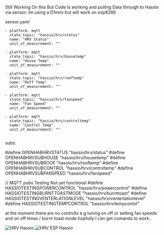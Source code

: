 
Still Working On this But Code Is working and pulling Data through to Hassio via sensor:
Im using a D1mini but will work on esp8266 

sensor.yaml
```
- platform: mqtt                          
  state_topic: "hassio/hrv/status"
  name: "HRV Status"
  unit_of_measurement: ""
  
- platform: mqtt                          
  state_topic: "hassio/hrv/housetemp"
  name: "House Temp"
  unit_of_measurement: ""
  
- platform: mqtt                          
  state_topic: "hassio/hrv/rooftemp"
  name: "Roff Temp"
  unit_of_measurement: ""
  
- platform: mqtt                          
  state_topic: "hassio/hrv/fanspeed"
  name: "Fan Speed"
  unit_of_measurement: ""

- platform: mqtt                          
  state_topic: "hassio/hrv/controltemp"
  name: "Control Temp"
  unit_of_measurement: ""
 
```

subs:
  
#define OPENHABHRVSTATUS "hassio/hrv/status"
#define OPENHABHRVSUBHOUSE "hassio/hrv/housetemp"
#define OPENHABHRVSUBROOF "hassio/hrv/rooftemp"
#define OPENHABHRVSUBCONTROL "hassio/hrv/controltemp"
#define OPENHABHRVSUBFANSPEED "hassio/hrv/fanspeed"

// MQTT pubs Testing Not yet functional 
#define HASSIOTESTINGPOWERCONTROL "hassio/hrv/powercontrol"
#define HASSIOTESTINGBURNTTOASTMODE "hassio/hrv/burnttoast"
#define HASSIOTESTINGVENTERLATIONLEVEL "hassio/hrv/venterlationlevel"
#define HASSIOTESTINGTEMPCONTROL "hassio/hrv/tempcontol"



at the moment there are no controlls e.g tuning on off or setting fan speeds and on off times / burnt toast mode hopfully I can get comands to work..


![HRV Hassio](https://user-images.githubusercontent.com/29391962/141737219-631d36ff-4ed0-4e42-ac0c-32908596b6b3.png)
![HRV ESP Hassio](https://user-images.githubusercontent.com/29391962/142518413-146c2566-e426-4eaf-9b21-13e86fca7d52.png)

